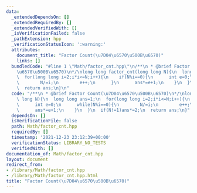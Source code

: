 ```yaml
---
data:
  _extendedDependsOn: []
  _extendedRequiredBy: []
  _extendedVerifiedWith: []
  _isVerificationFailed: false
  _pathExtension: hpp
  _verificationStatusIcon: ':warning:'
  attributes:
    document_title: "Factor Count(\u7D04\u6570\u500B\u6570)"
    links: []
  bundledCode: "#line 1 \"Math/factor_cnt.hpp\"\n/**\n * @brief Factor Count(\u7D04\
    \u6570\u500B\u6570)\n*/\nlong long factor_cnt(long long N){\n  long long ans=1;\n\
    \  for(long long i=2;i*i<=N;i++){\n    if(N%i==0){\n      int e=0;\n      while(N%i==0){\n\
    \        N/=i;\n        e++;\n      }\n      ans*=e+1;\n    }\n  }\n  if(N!=1)ans*=2;\n\
    \  return ans;\n}\n"
  code: "/**\n * @brief Factor Count(\u7D04\u6570\u500B\u6570)\n*/\nlong long factor_cnt(long\
    \ long N){\n  long long ans=1;\n  for(long long i=2;i*i<=N;i++){\n    if(N%i==0){\n\
    \      int e=0;\n      while(N%i==0){\n        N/=i;\n        e++;\n      }\n\
    \      ans*=e+1;\n    }\n  }\n  if(N!=1)ans*=2;\n  return ans;\n}"
  dependsOn: []
  isVerificationFile: false
  path: Math/factor_cnt.hpp
  requiredBy: []
  timestamp: '2021-12-23 23:12:39+00:00'
  verificationStatus: LIBRARY_NO_TESTS
  verifiedWith: []
documentation_of: Math/factor_cnt.hpp
layout: document
redirect_from:
- /library/Math/factor_cnt.hpp
- /library/Math/factor_cnt.hpp.html
title: "Factor Count(\u7D04\u6570\u500B\u6570)"
---
```

